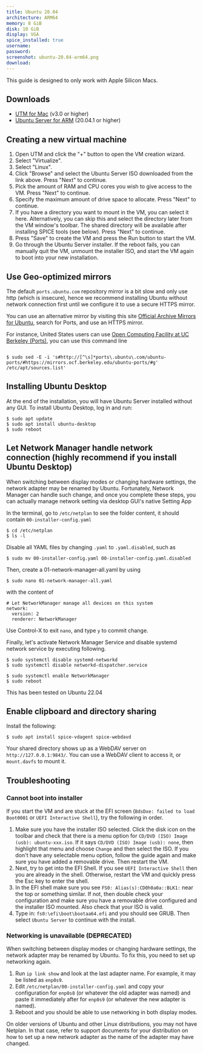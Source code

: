 ```yaml
---
title: Ubuntu 20.04
architecture: ARM64
memory: 8 GiB
disk: 10 GiB
display: VGA
spice_installed: true
username:
password:
screenshot: ubuntu-20.04-arm64.png
download: 
---
```


This guide is designed to only work with Apple Silicon Macs.

## Downloads

* [UTM for Mac](https://github.com/utmapp/UTM/releases) (v3.0 or higher)
* [Ubuntu Server for ARM](https://ubuntu.com/download/server/arm) (20.04.1 or higher)

## Creating a new virtual machine

1. Open UTM and click the "+" button to open the VM creation wizard.
2. Select "Virtualize".
3. Select "Linux".
4. Click "Browse" and select the Ubuntu Server ISO downloaded from the link above. Press "Next" to continue.
5. Pick the amount of RAM and CPU cores you wish to give access to the VM. Press "Next" to continue.
6. Specify the maximum amount of drive space to allocate. Press "Next" to continue.
6. If you have a directory you want to mount in the VM, you can select it here. Alternatively, you can skip this and select the directory later from the VM window's toolbar. The shared directory will be available after installing SPICE tools (see below). Press "Next" to continue.
8. Press "Save" to create the VM and press the Run button to start the VM.
9. Go through the Ubuntu Server installer. If the reboot fails, you can manually quit the VM, unmount the installer ISO, and start the VM again to boot into your new installation.

## Use Geo-optimized mirrors

The default `ports.ubuntu.com` repository mirror is a bit slow and only use http (which is insecure), hence we recommend installing Ubuntu without network connection first until we configure it to use a secure HTTPS mirror.

You can use an alternative mirror by visiting this site [Official Archive Mirrors for Ubuntu](https://launchpad.net/ubuntu/+archivemirrors), search for Ports, and use an HTTPS mirror.

For instance, United States users can use [Open Computing Facility at UC Berkeley (Ports)](https://mirrors.ocf.berkeley.edu/ubuntu-ports/), you can use this command line

```

$ sudo sed -E -i 's#http://[^\s]*ports\.ubuntu\.com/ubuntu-ports/#https://mirrors.ocf.berkeley.edu/ubuntu-ports/#g' /etc/apt/sources.list'

```

## Installing Ubuntu Desktop

At the end of the installation, you will have Ubuntu Server installed without any GUI. To install Ubuntu Desktop, log in and run:

```
$ sudo apt update
$ sudo apt install ubuntu-desktop
$ sudo reboot
```

## Let Network Manager handle network connection (highly recommend if you install Ubuntu Desktop)

When switching between display modes or changing hardware settings, the network adapter may be renamed by Ubuntu. Fortunately, Network Manager can handle such change, and once you complete these steps, you can actually manage network setting via desktop GUI's native Setting App

In the terminal, go to `/etc/netplan` to see the folder content, it should contain `00-installer-config.yaml`
```
$ cd /etc/netplan
$ ls -l

```

Disable all YAML files by changing `.yaml` to `.yaml.disabled`, such as 

```
$ sudo mv 00-installer-config.yaml 00-installer-config.yaml.disabled

```

Then, create a 01-network-manager-all.yaml by using 

```
$ sudo nano 01-network-manager-all.yaml

```

with the content of 

```
# Let NetworkManager manage all devices on this system
network:
  version: 2
  renderer: NetworkManager

```

Use Control-X to exit `nano`, and type `y` to commit change.

Finally, let's activate Network Manager Service and disable systemd network service by executing following.

```
$ sudo systemctl disable systemd-networkd
$ sudo systemctl disable networkd-dispatcher.service

$ sudo systemctl enable NetworkManager
$ sudo reboot

```

This has been tested on Ubuntu 22.04

## Enable clipboard and directory sharing

Install the following:

```
$ sudo apt install spice-vdagent spice-webdavd
```

Your shared directory shows up as a WebDAV server on `http://127.0.0.1:9843/`. You can use a WebDAV client to access it, or `mount.davfs` to mount it.


## Troubleshooting

### Cannot boot into installer

If you start the VM and are stuck at the EFI screen (`BdsDxe: failed to load Boot0001` or `UEFI Interactive Shell`), try the following in order.

1. Make sure you have the installer ISO selected. Click the disk icon on the toolbar and check that there is a menu option for `CD/DVD (ISO) Image (usb): ubuntu-xxx.iso`. If it says `CD/DVD (ISO) Image (usb): none`, then highlight that menu and choose `Change` and then select the ISO. If you don't have any selectable menu option, follow the guide again and make sure you have added a removable drive. Then restart the VM.
2. Next, try to get into the EFI Shell. If you see `UEFI Interactive Shell` then you are already in the shell. Otherwise, restart the VM and quickly press the Esc key to enter the shell.
3. In the EFI shell make sure you see `FS0: Alias(s):CD0h0a0a::BLK1:` near the top or something similar. If not, then double check your configuration and make sure you have a removable drive configured and the installer ISO mounted. Also check that your ISO is valid.
4. Type in: `fs0:\efi\boot\bootaa64.efi` and you should see GRUB. Then select `Ubuntu Server` to continue with the install.

### Networking is unavailable (DEPRECATED)

When switching between display modes or changing hardware settings, the network adapter may be renamed by Ubuntu. To fix this, you need to set up networking again.

1. Run `ip link show` and look at the last adapter name. For example, it may be listed as `enp0s9`.
2. Edit `/etc/netplan/00-installer-config.yaml` and copy your configuration for `enp0s8` (or whatever the old adapter was named) and paste it immediately after for `enp0s9` (or whatever the new adapter is named).
3. Reboot and you should be able to use networking in both display modes.

On older versions of Ubuntu and other Linux distributions, you may not have Netplan. In that case, refer to support documents for your distribution on how to set up a new network adapter as the name of the adapter may have changed.
